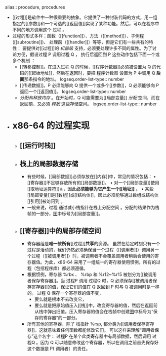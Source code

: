 alias:: procedure, procedures

- [[过程]]是软件中一种很重要的抽象。它提供了一种封装代码的方式，用一组指定的[[参数]]和一个可选的[[返回值]]实现了某种功能。然后，可以在程序中不同的地方调用这个 过程 。
- 过程的形式多样：函数（[[function]]）、方法（[[method]]）、子例程([[subroutine]])、 处理函（[[handler]]）等等，但是它们有一些共有的特性：
  要提供对[[过程]]的 *机器级* 支持，必须要处理许多不同的属性。为了讨论方便，假设过程 P 调用过程 Q ， 执行后返回到 P 这些动作包括下面一个或多个机制 ：
	- [[转移控制]]。在进入过程 Q 的时候，[[程序计数器]]必须被设置为 Q 的代码的[[起始地址]]，然后在返回时，要把 程序计数器 设置为 P 中调用 Q **后面**那条指令的地址。
	  logseq.order-list-type:: number
	- [[传递数据]]。P 必须能够向 Q 提供一个或多个[[参数]]，Q 必须能够向 P 返回一个[[返回值]]。
	  logseq.order-list-type:: number
	- *分配和释放内存* 。在开始时，Q 可能需要为[[局部变量]] *分配* 空间，而在返回前，又必须 *释放* 这些存储空间。
	  logseq.order-list-type:: number
- # x86-64 的过程实现
	- ## [[运行时栈]]
	- ## 栈上的局部数据存储
		- 有些时候，[[局部数据]]必须存放在[[内存]]中，常见的情况包括：
		  • [[寄存器]]不足够存放所有的[[局部数据]]。
		  • 对一个[[局部变量]]使用[[取地址运算符]]`＆`，因此**必须能够为它产生一个[[地址]]** 。
		  • 某些[[局部变量]]是[[数组]]或[[结构体]]，因此必须能够通过数组或结构体[[引用]]被访问到 。
		- 一般来说，过程 通过减小栈指针在栈上分配空间 。分配的结果作为栈帧的一部分，[图](((65572e30-eb7f-45cd-b346-42285071d651)))中标号为[[局部变量]]。
	- ## [[寄存器]]中的局部存储空间
		- 寄存器组是**唯一**被**所有**[[过程]]**共享**的资源。
		  虽然在给定时刻只有一个过程是活动的，我们仍然必须确保当一个过程（[[调用者]]）调用另一个过程（[[被调用者]]）时，被调用者不会覆盖调用者稍后会使用的寄存器值。为此，x86-64 采用了一组统一的寄存器使用惯例，所有的过程（包括程序库）都必须遵循。
		- 根据惯例，寄存器 %rbx 、 %rbp 和 %r12~%r15 被划分为[[被调用者保存寄存器]]。当 过程P 调用 过程Q 时，Q 必须保存[[被调用者保存寄存器]]的值，保证它们的值在 Q 返回到 P 时与 Q 被调用时是一样的。
		  过程 Q 保存一个寄存器的值不变，
			- 要么就是根本不去改变它，
			- 要么就是把原始值压入[[栈]]中，改变寄存器的值，然后在返回前从栈中弹出旧值。压入寄存器的值会在栈帧中创建[图](((65572e30-eb7f-45cd-b346-42285071d651)))中标号为“保存的寄存器”的一部分。
		- 所有其他的寄存器，除了 栈指针 %rsp, 都分类为[[调用者保存寄存器]]。这就意味着任何函数都能修改它们。
		  可以这样来理解“调用者保存”这个名字：
		  过程P 在某个此类寄存器中有局部数据，然后调用 过程Q 。因为 Q 可以随意修改这个寄存器，所以在调用之前首先保存好这个数据是 P( 调用者）的责任。